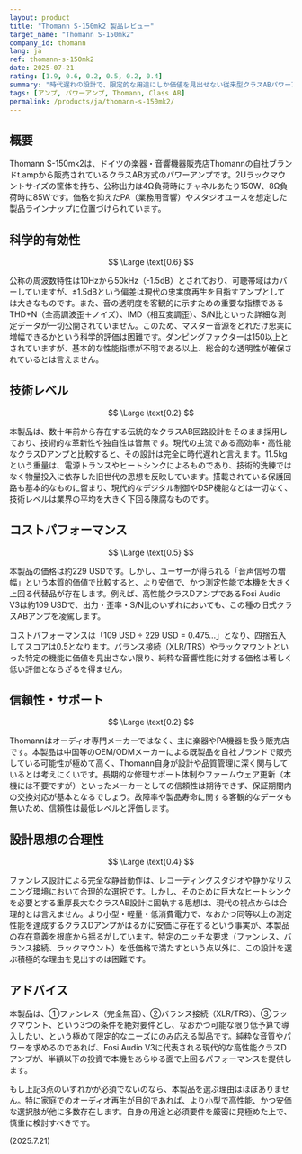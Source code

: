 ```yaml
---
layout: product
title: "Thomann S-150mk2 製品レビュー"
target_name: "Thomann S-150mk2"
company_id: thomann
lang: ja
ref: thomann-s-150mk2
date: 2025-07-21
rating: [1.9, 0.6, 0.2, 0.5, 0.2, 0.4]
summary: "時代遅れの設計で、限定的な用途にしか価値を見出せない従来型クラスABパワーアンプ"
tags: [アンプ, パワーアンプ, Thomann, Class AB]
permalink: /products/ja/thomann-s-150mk2/
---
```


## 概要

Thomann S-150mk2は、ドイツの楽器・音響機器販売店Thomannの自社ブランドt.ampから販売されているクラスAB方式のパワーアンプです。2Uラックマウントサイズの筐体を持ち、公称出力は4Ω負荷時にチャネルあたり150W、8Ω負荷時に85Wです。価格を抑えたPA（業務用音響）やスタジオユースを想定した製品ラインナップに位置づけられています。

## 科学的有効性

$$ \Large \text{0.6} $$

公称の周波数特性は10Hzから50kHz（-1.5dB）とされており、可聴帯域はカバーしていますが、±1.5dBという偏差は現代の忠実度再生を目指すアンプとしては大きなものです。また、音の透明度を客観的に示すための重要な指標であるTHD+N（全高調波歪＋ノイズ）、IMD（相互変調歪）、S/N比といった詳細な測定データが一切公開されていません。このため、マスター音源をどれだけ忠実に増幅できるかという科学的評価は困難です。ダンピングファクターは150以上とされていますが、基本的な性能指標が不明である以上、総合的な透明性が確保されているとは言えません。

## 技術レベル

$$ \Large \text{0.2} $$

本製品は、数十年前から存在する伝統的なクラスAB回路設計をそのまま採用しており、技術的な革新性や独自性は皆無です。現代の主流である高効率・高性能なクラスDアンプと比較すると、その設計は完全に時代遅れと言えます。11.5kgという重量は、電源トランスやヒートシンクによるものであり、技術的洗練ではなく物量投入に依存した旧世代の思想を反映しています。搭載されている保護回路も基本的なものに留まり、現代的なデジタル制御やDSP機能などは一切なく、技術レベルは業界の平均を大きく下回る陳腐なものです。

## コストパフォーマンス

$$ \Large \text{0.5} $$

本製品の価格は約229 USDです。しかし、ユーザーが得られる「音声信号の増幅」という本質的価値で比較すると、より安価で、かつ測定性能で本機を大きく上回る代替品が存在します。例えば、高性能クラスDアンプであるFosi Audio V3は約109 USDで、出力・歪率・S/N比のいずれにおいても、この種の旧式クラスABアンプを凌駕します。

コストパフォーマンスは「109 USD ÷ 229 USD = 0.475...」となり、四捨五入してスコアは0.5となります。バランス接続（XLR/TRS）やラックマウントといった特定の機能に価値を見出さない限り、純粋な音響性能に対する価格は著しく低い評価とならざるを得ません。

## 信頼性・サポート

$$ \Large \text{0.2} $$

Thomannはオーディオ専門メーカーではなく、主に楽器やPA機器を扱う販売店です。本製品は中国等のOEM/ODMメーカーによる既製品を自社ブランドで販売している可能性が極めて高く、Thomann自身が設計や品質管理に深く関与しているとは考えにくいです。長期的な修理サポート体制やファームウェア更新（本機には不要ですが）といったメーカーとしての信頼性は期待できず、保証期間内の交換対応が基本となるでしょう。故障率や製品寿命に関する客観的なデータも無いため、信頼性は最低レベルと評価します。

## 設計思想の合理性

$$ \Large \text{0.4} $$

ファンレス設計による完全な静音動作は、レコーディングスタジオや静かなリスニング環境において合理的な選択です。しかし、そのために巨大なヒートシンクを必要とする重厚長大なクラスAB設計に固執する思想は、現代の視点からは合理的とは言えません。より小型・軽量・低消費電力で、なおかつ同等以上の測定性能を達成するクラスDアンプがはるかに安価に存在するという事実が、本製品の存在意義を根底から揺るがしています。特定のニッチな要求（ファンレス、バランス接続、ラックマウント）を低価格で満たすという点以外に、この設計を選ぶ積極的な理由を見出すのは困難です。

## アドバイス

本製品は、①ファンレス（完全無音）、②バランス接続（XLR/TRS）、③ラックマウント、という3つの条件を絶対要件とし、なおかつ可能な限り低予算で導入したい、という極めて限定的なニーズにのみ応える製品です。純粋な音質やパワーを求めるのであれば、Fosi Audio V3に代表される現代的な高性能クラスDアンプが、半額以下の投資で本機をあらゆる面で上回るパフォーマンスを提供します。

もし上記3点のいずれかが必須でないのなら、本製品を選ぶ理由はほぼありません。特に家庭でのオーディオ再生が目的であれば、より小型で高性能、かつ安価な選択肢が他に多数存在します。自身の用途と必須要件を厳密に見極めた上で、慎重に検討すべきです。

(2025.7.21)
